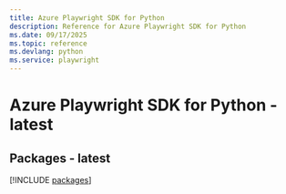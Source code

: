 ```yaml
---
title: Azure Playwright SDK for Python
description: Reference for Azure Playwright SDK for Python
ms.date: 09/17/2025
ms.topic: reference
ms.devlang: python
ms.service: playwright
---
```

# Azure Playwright SDK for Python - latest
## Packages - latest
[!INCLUDE [packages](playwright-index.md)]